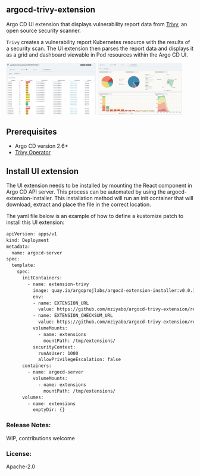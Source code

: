 ## argocd-trivy-extension
Argo CD UI extension that displays vulnerability report data from [Trivy](https://aquasecurity.github.io/trivy), an open source security scanner.

`Trivy` creates a vulnerability report Kubernetes resource with the results of a security scan. The UI extension then parses the report data and displays it as a grid and dashboard viewable in Pod resources within the Argo CD UI.

<img src="./docs/table.png" width="48%" display="inline-flex"/> <img alt="vulnerabilities dashboard" src="./docs/dashboard.png" width="45%"/>

## Prerequisites
- Argo CD version 2.6+
- [Trivy Operator](https://aquasecurity.github.io/trivy-operator/v0.3.0/operator/)



## Install UI extension

The UI extension needs to be installed by mounting the React component in Argo CD API server. This process can be automated by using the argocd-extension-installer. This installation method will run an init container that will download, extract and place the file in the correct location.

The yaml file below is an example of how to define a kustomize patch to install this UI extension:

``` sh
apiVersion: apps/v1
kind: Deployment
metadata:
  name: argocd-server
spec:
  template:
    spec:
      initContainers:
        - name: extension-trivy
          image: quay.io/argoprojlabs/argocd-extension-installer:v0.0.1
          env:
          - name: EXTENSION_URL
            value: https://github.com/mziyabo/argocd-trivy-extension/releases/download/v0.1.0/extension-trivy.tar
          - name: EXTENSION_CHECKSUM_URL
            value: https://github.com/mziyabo/argocd-trivy-extension/releases/download/v0.1.0/extension-trivy_checksums.txt
          volumeMounts:
            - name: extensions
              mountPath: /tmp/extensions/
          securityContext:
            runAsUser: 1000
            allowPrivilegeEscalation: false
      containers:
        - name: argocd-server
          volumeMounts:
            - name: extensions
              mountPath: /tmp/extensions/
      volumes:
        - name: extensions
          emptyDir: {}
```

### Release Notes:
WIP, contributions welcome

### License:
Apache-2.0
